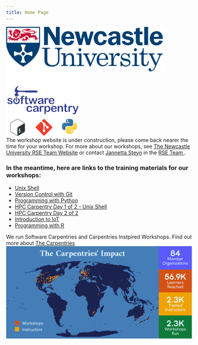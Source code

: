 ```yaml
---
title: Home Page
---
```



![Newcastle University Logo](ncl_logo.svg)           ![Software Carpentries Logo](SoftwareCarpentry.png)   
The workshop website is under construction, please come back nearer the time for your workshop.  For more about our workshops, see [The Newcastle University RSE Team Website](https://rse.ncldata.dev/events) or contact [Jannetta Steyn](mailto:Jannetta.Steyn@newcastle.ac.uk) in the [RSE Team ](https://rse.ncldata.dev/contact).   

### In the meantime, here are links to the training materials for our workshops:
- [Unix Shell](https://swcarpentry.github.io/shell-novice/)
- [Version Control with Git](https://nclrse-training.github.io/git-ultra-novice/)
- [Programming with Python](https://carpentries-incubator.github.io/python-novice-programming-gapminder/)
- [HPC Carpentry Day 1 of 2 - Unix Shell](https://swcarpentry.github.io/shell-novice/)
- [HPC Carpentry Day 2 of 2](https://carpentries-incubator.github.io/hpc-intro/)
- [Introduction to IoT](https://carpentries-incubator.github.io/iot-novice/index.html)
- [Programming with R](https://swcarpentry.github.io/r-novice-gapminder/)

We run Software Carpentries and Carpentries Instpired Workshops.  Find out more about [The Carpentries](https://carpentries.org/)
![The Carpentries Impact 2019](carpentries-impact.png)
